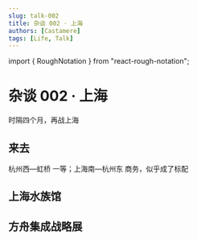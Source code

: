 ```yaml
---
slug: talk-002
title: 杂谈 002 · 上海
authors: [Castamere]
tags: [Life, Talk]
---
```


import { RoughNotation } from "react-rough-notation";

# 杂谈 002 · 上海

时隔四个月，再战上海

<!-- truncate -->

## 来去

杭州西—虹桥 一等；上海南—杭州东 商务，似乎成了标配

## 上海水族馆

## 方舟集成战略展